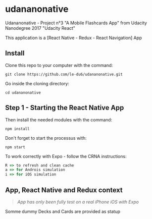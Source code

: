 # udananonative
Udananonative - Project n°3 "A Mobile Flashcards App" from Udacity Nanodegree 2017 "Udacity React"

This application is a [React Native - Redux - React Navigation] App

## Install
Clone this repo to your computer with the command:
 ``` shell
 git clone https://github.com/le-du6/udananonative.git
 ```

Go inside the cloning directory:
 ``` shell
 cd udananonative
 ```

## Step 1 - Starting the React Native App

 Then install the needed modules with the command:
 ``` shell
 npm install
 ```

Don't forget to start the processus with:
 ``` shell
 npm start
 ```

To work correctly with Expo - follow the CRNA instructions:
``` js
R => to refresh and clean cache
a => for Androis simulation
i => for iOS simulation
 ```

## App, React Native and Redux context
> *App has only been fully test on a real iPhone iOS with Expo*

Somme dummy Decks and Cards are provided as statup
